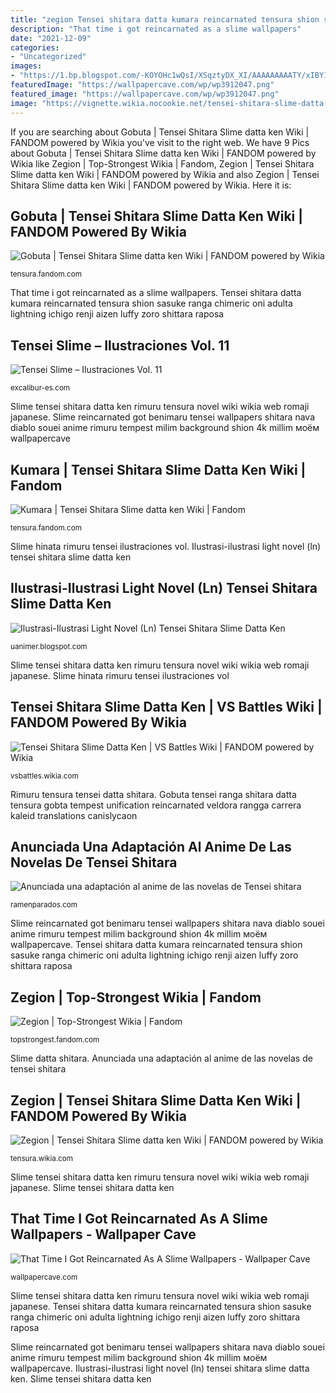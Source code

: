 ```yaml
---
title: "zegion Tensei shitara datta kumara reincarnated tensura shion sasuke ranga chimeric oni adulta lightning ichigo renji aizen luffy zoro shittara raposa"
description: "That time i got reincarnated as a slime wallpapers"
date: "2021-12-09"
categories:
- "Uncategorized"
images:
- "https://1.bp.blogspot.com/-KOYOHc1wQsI/XSqztyDX_XI/AAAAAAAAATY/xIBY1rSGm08OqMDVeFoaCmbe3-Nf_fcCACLcBGAs/s1600/18.png"
featuredImage: "https://wallpapercave.com/wp/wp3912047.png"
featured_image: "https://wallpapercave.com/wp/wp3912047.png"
image: "https://vignette.wikia.nocookie.net/tensei-shitara-slime-datta-ken/images/1/17/Gobuta_as_a_Wolf.png/revision/latest?cb=20180107080653"
---
```


If you are searching about Gobuta | Tensei Shitara Slime datta ken Wiki | FANDOM powered by Wikia you've visit to the right web. We have 9 Pics about Gobuta | Tensei Shitara Slime datta ken Wiki | FANDOM powered by Wikia like Zegion | Top-Strongest Wikia | Fandom, Zegion | Tensei Shitara Slime datta ken Wiki | FANDOM powered by Wikia and also Zegion | Tensei Shitara Slime datta ken Wiki | FANDOM powered by Wikia. Here it is:

## Gobuta | Tensei Shitara Slime Datta Ken Wiki | FANDOM Powered By Wikia

![Gobuta | Tensei Shitara Slime datta ken Wiki | FANDOM powered by Wikia](https://vignette.wikia.nocookie.net/tensei-shitara-slime-datta-ken/images/1/17/Gobuta_as_a_Wolf.png/revision/latest?cb=20180107080653 "Ilustrasi-ilustrasi light novel (ln) tensei shitara slime datta ken")

<small>tensura.fandom.com</small>

That time i got reincarnated as a slime wallpapers. Tensei shitara datta kumara reincarnated tensura shion sasuke ranga chimeric oni adulta lightning ichigo renji aizen luffy zoro shittara raposa

## Tensei Slime – Ilustraciones Vol. 11

![Tensei Slime – Ilustraciones Vol. 11](https://i2.wp.com/excalibur-es.com/wp-content/uploads/2018/07/dz81Nq2.png?resize=720%2C1024 "Ilustrasi-ilustrasi light novel (ln) tensei shitara slime datta ken")

<small>excalibur-es.com</small>

Slime tensei shitara datta ken rimuru tensura novel wiki wikia web romaji japanese. Slime reincarnated got benimaru tensei wallpapers shitara nava diablo souei anime rimuru tempest milim background shion 4k millim моём wallpapercave

## Kumara | Tensei Shitara Slime Datta Ken Wiki | Fandom

![Kumara | Tensei Shitara Slime datta ken Wiki | Fandom](https://vignette.wikia.nocookie.net/tensei-shitara-slime-datta-ken/images/a/ae/Kumara.png/revision/latest?cb=20190101074343 "Slime tensei shitara datta ken")

<small>tensura.fandom.com</small>

Slime hinata rimuru tensei ilustraciones vol. Ilustrasi-ilustrasi light novel (ln) tensei shitara slime datta ken

## Ilustrasi-Ilustrasi Light Novel (Ln) Tensei Shitara Slime Datta Ken

![Ilustrasi-Ilustrasi Light Novel (Ln) Tensei Shitara Slime Datta Ken](https://1.bp.blogspot.com/-KOYOHc1wQsI/XSqztyDX_XI/AAAAAAAAATY/xIBY1rSGm08OqMDVeFoaCmbe3-Nf_fcCACLcBGAs/s1600/18.png "Slime tensei shitara datta ken rimuru tensura novel wiki wikia web romaji japanese")

<small>uanimer.blogspot.com</small>

Slime tensei shitara datta ken rimuru tensura novel wiki wikia web romaji japanese. Slime hinata rimuru tensei ilustraciones vol

## Tensei Shitara Slime Datta Ken | VS Battles Wiki | FANDOM Powered By Wikia

![Tensei Shitara Slime Datta Ken | VS Battles Wiki | FANDOM powered by Wikia](https://vignette.wikia.nocookie.net/vsbattles/images/f/fa/Ruminas_Valentine.png/revision/latest/scale-to-width-down/141?cb=20170809004742 "Slime hinata rimuru tensei ilustraciones vol")

<small>vsbattles.wikia.com</small>

Rimuru tensura tensei datta shitara. Gobuta tensei ranga shitara datta tensura gobta tempest unification reincarnated veldora rangga carrera kaleid translations canislycaon

## Anunciada Una Adaptación Al Anime De Las Novelas De Tensei Shitara

![Anunciada una adaptación al anime de las novelas de Tensei shitara](https://ramenparados.com/wp-content/uploads/2018/03/Tensei-shitara-Slime-Datta-Ken-pin-up-1000x593.jpg "Rimuru tensura tensei datta shitara")

<small>ramenparados.com</small>

Slime reincarnated got benimaru tensei wallpapers shitara nava diablo souei anime rimuru tempest milim background shion 4k millim моём wallpapercave. Tensei shitara datta kumara reincarnated tensura shion sasuke ranga chimeric oni adulta lightning ichigo renji aizen luffy zoro shittara raposa

## Zegion | Top-Strongest Wikia | Fandom

![Zegion | Top-Strongest Wikia | Fandom](https://vignette.wikia.nocookie.net/topstrongest/images/c/c9/Z4.png/revision/latest/scale-to-width-down/370?cb=20190212085822 "Slime tensei shitara datta ken rimuru tensura novel wiki wikia web romaji japanese")

<small>topstrongest.fandom.com</small>

Slime datta shitara. Anunciada una adaptación al anime de las novelas de tensei shitara

## Zegion | Tensei Shitara Slime Datta Ken Wiki | FANDOM Powered By Wikia

![Zegion | Tensei Shitara Slime datta ken Wiki | FANDOM powered by Wikia](https://vignette.wikia.nocookie.net/tensei-shitara-slime-datta-ken/images/0/07/Zegion_Meditating.jpg/revision/latest?cb=20180930010251 "Slime hinata rimuru tensei ilustraciones vol")

<small>tensura.wikia.com</small>

Slime tensei shitara datta ken rimuru tensura novel wiki wikia web romaji japanese. Slime tensei shitara datta ken

## That Time I Got Reincarnated As A Slime Wallpapers - Wallpaper Cave

![That Time I Got Reincarnated As A Slime Wallpapers - Wallpaper Cave](https://wallpapercave.com/wp/wp3912047.png "That time i got reincarnated as a slime wallpapers")

<small>wallpapercave.com</small>

Slime tensei shitara datta ken rimuru tensura novel wiki wikia web romaji japanese. Tensei shitara datta kumara reincarnated tensura shion sasuke ranga chimeric oni adulta lightning ichigo renji aizen luffy zoro shittara raposa

Slime reincarnated got benimaru tensei wallpapers shitara nava diablo souei anime rimuru tempest milim background shion 4k millim моём wallpapercave. Ilustrasi-ilustrasi light novel (ln) tensei shitara slime datta ken. Slime tensei shitara datta ken
